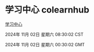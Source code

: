 # 学习中心 colearnhub
[学习中心](http://219.139.197.74:56308/colearnhub/)

2024年 11月 02日 星期六 08:30:02 CST

2024年 11月 02日 星期六 00:30:02 GMT
